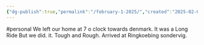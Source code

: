 ```yaml
---
{"dg-publish":true,"permalink":"/february-1-2025/","created":"2025-02-02T14:19:35.716+01:00"}
---
```


#personal 
We left our home at 7 o clock towards denmark. It was a Long Ride But we did. it. Tough and Rough. Arrived at Ringkoebing sondervig.